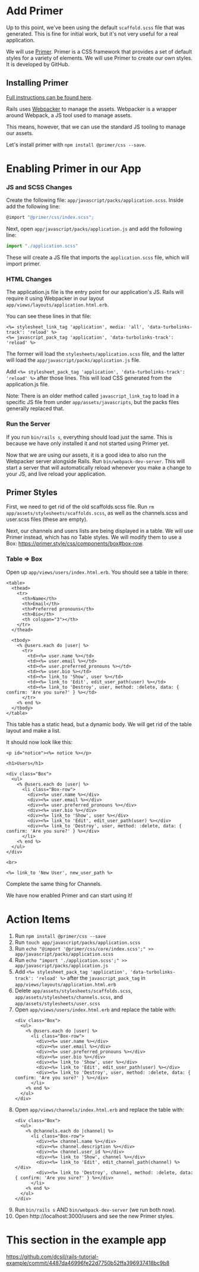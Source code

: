 # Add Primer

Up to this point, we've been using the default `scaffold.scss` file that was generated. This is fine for initial work, but it's not very useful for a real application.

We will use [Primer](https://primer.style/). Primer is a CSS framework that provides a set of default styles for a variety of elements. We will use Primer to create our own styles. It is developed by GitHub.

## Installing Primer

[Full instructions can be found here](https://primer.style/css/getting-started/).

Rails uses [Webpacker](https://github.com/rails/webpacker) to manage the assets. Webpacker is a wrapper around Webpack, a JS tool used to manage assets.

This means, however, that we can use the standard JS tooling to manage our assets.

Let's install primer with `npm install @primer/css --save`.

# Enabling Primer in our App

### JS and SCSS Changes

Create the following file: `app/javascript/packs/application.scss`. Inside add the following line:

```js
@import "@primer/css/index.scss";
```

Next, open `app/javascript/packs/application.js` and add the following line:
```js
import "./application.scss"
```

These will create a JS file that imports the `application.scss` file, which will import primer.

### HTML Changes

The application.js file is the entry point for our application's JS. Rails will require it using Webpacker in our layout `app/views/layouts/application.html.erb`.

You can see these lines in that file:
```erb
<%= stylesheet_link_tag 'application', media: 'all', 'data-turbolinks-track': 'reload' %>
<%= javascript_pack_tag 'application', 'data-turbolinks-track': 'reload' %>
```

The former will load the `stylesheets/application.scss` file, and the latter will load the `app/javascript/packs/application.js` file.

Add `<%= stylesheet_pack_tag 'application', 'data-turbolinks-track': 'reload' %>` after those lines. This will load CSS generated from the application.js file.

Note: There is an older method called `javascript_link_tag` to load in a specific JS file from under `app/assets/javascripts`, but the packs files generally replaced that.

### Run the Server

If you run `bin/rails s`, everything should load just the same. This is because we have only installed it and not started using Primer yet.

Now that we are using our assets, it is a good idea to also run the Webpacker server alongside Rails. Run `bin/webpack-dev-server`. This will start a server that will automatically reload whenever you make a change to your JS, and live reload your application.

## Primer Styles

First, we need to get rid of the old scaffolds.scss file. Run `rm app/assets/stylesheets/scaffolds.scss`, as well as the channels.scss and user.scss files (these are empty).

Next, our channels and users lists are being displayed in a table. We will use Primer instead, which has no Table styles. We will modify them to use a Box: https://primer.style/css/components/box#box-row.

### Table => Box

Open up `app/views/users/index.html.erb`. You should see a table in there:
```erb
<table>
  <thead>
    <tr>
      <th>Name</th>
      <th>Email</th>
      <th>Preferred pronouns</th>
      <th>Bio</th>
      <th colspan="3"></th>
    </tr>
  </thead>

  <tbody>
    <% @users.each do |user| %>
      <tr>
        <td><%= user.name %></td>
        <td><%= user.email %></td>
        <td><%= user.preferred_pronouns %></td>
        <td><%= user.bio %></td>
        <td><%= link_to 'Show', user %></td>
        <td><%= link_to 'Edit', edit_user_path(user) %></td>
        <td><%= link_to 'Destroy', user, method: :delete, data: { confirm: 'Are you sure?' } %></td>
      </tr>
    <% end %>
  </tbody>
</table>
```

This table has a static head, but a dynamic body. We will get rid of the table layout and make a list.

It should now look like this:

```erb
<p id="notice"><%= notice %></p>

<h1>Users</h1>

<div class="Box">
  <ul>
    <% @users.each do |user| %>
      <li class="Box-row">
        <div><%= user.name %></div>
        <div><%= user.email %></div>
        <div><%= user.preferred_pronouns %></div>
        <div><%= user.bio %></div>
        <div><%= link_to 'Show', user %></div>
        <div><%= link_to 'Edit', edit_user_path(user) %></div>
        <div><%= link_to 'Destroy', user, method: :delete, data: { confirm: 'Are you sure?' } %></div>
      </li>
    <% end %>
  </ul>
</div>

<br>

<%= link_to 'New User', new_user_path %>
```

Complete the same thing for Channels.

We have now enabled Primer and can start using it!

# Action Items

1. Run `npm install @primer/css --save`
1. Run `touch app/javascript/packs/application.scss`
1. Run `echo "@import '@primer/css/core/index.scss';" >> app/javascript/packs/application.scss`
1. Run `echo "import './application.scss';" >> app/javascript/packs/application.js`
1. Add `<%= stylesheet_pack_tag 'application', 'data-turbolinks-track': 'reload' %>` after the `javascript_pack_tag` in `app/views/layouts/application.html.erb`
1. Delete `app/assets/stylesheets/scaffolds.scss`, `app/assets/stylesheets/channels.scss`, and `app/assets/stylesheets/user.scss`
1. Open `app/views/users/index.html.erb` and replace the table with:
    ```erb
    <div class="Box">
      <ul>
        <% @users.each do |user| %>
          <li class="Box-row">
            <div><%= user.name %></div>
            <div><%= user.email %></div>
            <div><%= user.preferred_pronouns %></div>
            <div><%= user.bio %></div>
            <div><%= link_to 'Show', user %></div>
            <div><%= link_to 'Edit', edit_user_path(user) %></div>
            <div><%= link_to 'Destroy', user, method: :delete, data: { confirm: 'Are you sure?' } %></div>
          </li>
        <% end %>
      </ul>
    </div>
    ```
1. Open `app/views/channels/index.html.erb` and replace the table with:
    ```erb
    <div class="Box">
      <ul>
        <% @channels.each do |channel| %>
          <li class="Box-row">
            <div><%= channel.name %></div>
            <div><%= channel.description %></div>
            <div><%= channel.user_id %></div>
            <div><%= link_to 'Show', channel %></div>
            <div><%= link_to 'Edit', edit_channel_path(channel) %></div>
            <div><%= link_to 'Destroy', channel, method: :delete, data: { confirm: 'Are you sure?' } %></div>
          </li>
        <% end %>
      </ul>
    </div>
    ```
1. Run `bin/rails s` AND `bin/webpack-dev-server` (we run both now).
1. Open http://localhost:3000/users and see the new Primer styles.

# This section in the example app

https://github.com/dcsil/rails-tutorial-example/commit/4487da46996fe22d7750b52ffa396937418bc9b8
